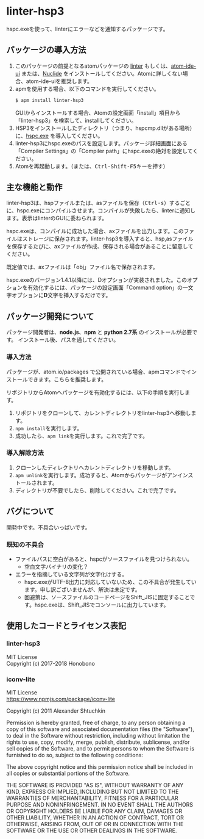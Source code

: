 # linter-hsp3
hspc.exeを使って、linterにエラーなどを通知するパッケージです。

## パッケージの導入方法
1. このパッケージの前提となるatomパッケージの [linter](https://atom.io/packages/linter) もしくは、[atom-ide-ui](https://ide.atom.io/) または、[Nuclide](https://nuclide.io/) をインストールしてください。Atomに詳しくない場合、atom-ide-uiを推奨します。
2. apmを使用する場合、以下のコマンドを実行してください。
   ```bash
   $ apm install linter-hsp3
   ```
   GUIからインストールする場合、Atomの設定画面「install」項目から「linter-hsp3」を検索して、installしてください。
3. HSP3をインストールしたディレクトリ（つまり、hspcmp.dllがある場所）に、[hspc.exe](http://dev.onionsoft.net/seed/info.ax?id=1392)  を導入してください。
4. linter-hsp3にhspc.exeのパスを設定します。パッケージ詳細画面にある「Compiler Settings」の「Compiler path」にhspc.exeの絶対を設定してください。
5. Atomを再起動します。（または、<kbd>Ctrl-Shift-F5</kbd>キーを押す）

## 主な機能と動作
linter-hsp3は、hspファイルまたは、asファイルを保存（<kbd>Ctrl-s</kbd>）するごとに、hspc.exeにコンパイルさせます。コンパイルが失敗したら、linterに通知します。表示はlinterのGUIに委ねられます。

hspc.exeは、コンパイルに成功した場合、axファイルを出力します。このファイルはストレージに保存されます。linter-hsp3を導入すると、hsp,asファイルを保存するたびに、axファイルが作成、保存される場合があることに留意してください。

既定値では、axファイルは「obj」ファイル名で保存されます。

hspc.exeのバージョン1.4.1以降には、Dオプションが実装されました。このオプションを有効化するには、パッケージの設定画面「Command option」の一文字オプションに**D**文字を挿入するだけです。

## パッケージ開発について
パッケージ開発者は、**node.js**、**npm** と **python 2.7系** のインストールが必要です。
インストール後、パスを通してください。

### 導入方法
パッケージが、atom.io/packages で公開されている場合、apmコマンドでインストールできます。こちらを推奨します。

リポジトリからAtomへパッケージを有効化するには、以下の手順を実行します。

1. リポジトリをクローンして、カレントディレクトリをlinter-hsp3へ移動します。
2. `npm install`を実行します。
3. 成功したら、`apm link`を実行します。これで完了です。

### 導入解除方法
1. クローンしたディレクトリへカレントディレクトリを移動します。
2. `apm unlink`を実行します。成功すると、Atomからパッケージがアンインストールされます。
3. ディレクトリが不要でしたら、削除してください。これで完了です。

## バグについて
開発中です。不具合いっぱいです。

### 既知の不具合
* ファイルパスに空白があると、hspcがソースファイルを見つけられない。
  * 空白文字バイナリの変化？
* エラーを指摘している文字列が文字化けする。
  * hspc.exeがUTF-8出力に対応していないため、この不具合が発生しています。申し訳ございませんが、解決は未定です。
  * 回避策は、ソースファイルのコードページをShift_JISに固定することです。hspc.exeは、Shift_JISでコンソールに出力しています。

## 使用したコードとライセンス表記

### linter-hsp3
MIT License  
Copyright (c) 2017-2018 Honobono

### iconv-lite
MIT License  
<https://www.npmjs.com/package/iconv-lite>

Copyright (c) 2011 Alexander Shtuchkin

Permission is hereby granted, free of charge, to any person obtaining
a copy of this software and associated documentation files (the
"Software"), to deal in the Software without restriction, including
without limitation the rights to use, copy, modify, merge, publish,
distribute, sublicense, and/or sell copies of the Software, and to
permit persons to whom the Software is furnished to do so, subject to
the following conditions:

The above copyright notice and this permission notice shall be
included in all copies or substantial portions of the Software.

THE SOFTWARE IS PROVIDED "AS IS", WITHOUT WARRANTY OF ANY KIND,
EXPRESS OR IMPLIED, INCLUDING BUT NOT LIMITED TO THE WARRANTIES OF
MERCHANTABILITY, FITNESS FOR A PARTICULAR PURPOSE AND
NONINFRINGEMENT. IN NO EVENT SHALL THE AUTHORS OR COPYRIGHT HOLDERS BE
LIABLE FOR ANY CLAIM, DAMAGES OR OTHER LIABILITY, WHETHER IN AN ACTION
OF CONTRACT, TORT OR OTHERWISE, ARISING FROM, OUT OF OR IN CONNECTION
WITH THE SOFTWARE OR THE USE OR OTHER DEALINGS IN THE SOFTWARE.
